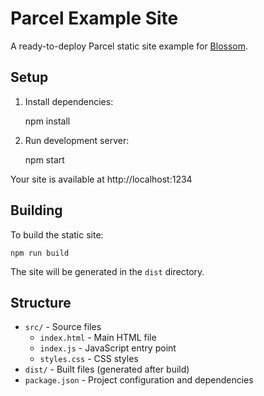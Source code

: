 # Parcel Example Site

A ready-to-deploy Parcel static site example for [Blossom](https://www.blossom-cloud.com).

## Setup

1. Install dependencies:

    npm install

2. Run development server:

    npm start

Your site is available at http://localhost:1234

## Building

To build the static site:

    npm run build

The site will be generated in the `dist` directory.

## Structure

- `src/` - Source files
  - `index.html` - Main HTML file
  - `index.js` - JavaScript entry point
  - `styles.css` - CSS styles
- `dist/` - Built files (generated after build)
- `package.json` - Project configuration and dependencies